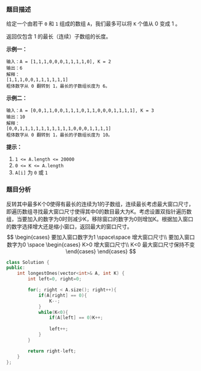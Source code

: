 ### 题目描述

给定一个由若干 `0` 和 `1` 组成的数组 `A`，我们最多可以将 `K` 个值从 0 变成 1 。

返回仅包含 1 的最长（连续）子数组的长度。

 **示例一：**

~~~
输入：A = [1,1,1,0,0,0,1,1,1,1,0], K = 2
输出：6
解释： 
[1,1,1,0,0,1,1,1,1,1,1]
粗体数字从 0 翻转到 1，最长的子数组长度为 6。
~~~

**示例二：**

~~~
输入：A = [0,0,1,1,0,0,1,1,1,0,1,1,0,0,0,1,1,1,1], K = 3
输出：10
解释：
[0,0,1,1,1,1,1,1,1,1,1,1,0,0,0,1,1,1,1]
粗体数字从 0 翻转到 1，最长的子数组长度为 10。
~~~

**提示：**

1. `1 <= A.length <= 20000`
2. `0 <= K <= A.length`
3. `A[i]` 为 `0` 或 `1` 

### 题目分析

反转其中最多K个0使得有最长的连续为1的子数组，连续最长考虑最大窗口尺寸，即遍历数组寻找最大窗口尺寸使得其中0的数目最大为K。考虑设置双指针遍历数组，当要加入的数字为0时则减少K，移除窗口的数字为0则增加K。根据加入窗口的数字选择增大还是缩小窗口，返回最大的窗口尺寸。
$$
\begin{cases}
要加入窗口数字为1 \space\space 增大窗口尺寸\\
要加入窗口数字为0 \space
\begin{cases}
K>0 增大窗口尺寸\\
K<0 最大窗口尺寸保持不变
\end{cases}
\end{cases}
$$

~~~c++
class Solution {
public:
    int longestOnes(vector<int>& A, int K) {
        int left=0, right=0;

        for(; right < A.size(); right++){
            if(A[right] == 0){
                K--;
            }
            while(K<0){
                if(A[left] == 0)K++;
                
                left++;
            }
        }

        return right-left;
    }
};
~~~

